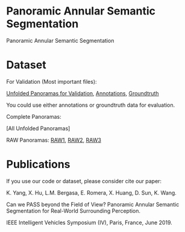 # Panoramic Annular Semantic Segmentation
Panoramic Annular Semantic Segmentation

# Dataset
For Validation (Most important files):

[Unfolded Panoramas for Validation](https://pan.baidu.com/s/1lsd_CN9u4uSCp-KmE2pn9Q),
[Annotations](https://pan.baidu.com/s/1ZlLo6AEgKGll5aE7GQWlLA),
[Groundtruth](https://pan.baidu.com/s/1Y4Xp10J_fWrye_gLS3iyrA)

You could use either annotations or groundtruth data for evaluation.

Complete Panoramas:

[All Unfolded Panoramas]

RAW Panoramas: [RAW1](https://pan.baidu.com/s/1LBTQnVHcL0TKoY7njtPiBg),
               [RAW2](),
               [RAW3](https://pan.baidu.com/s/1car_7_dH58wKWDjM6brhlQ)

# Publications
If you use our code or dataset, please consider cite our paper:

K. Yang, X. Hu, L.M. Bergasa, E. Romera, X. Huang, D. Sun, K. Wang.

Can we PASS beyond the Field of View? Panoramic Annular Semantic Segmentation for Real-World Surrounding Perception.

IEEE Intelligent Vehicles Symposium (IV), Paris, France, June 2019.
